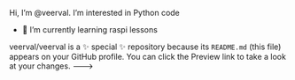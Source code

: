 Hi, I’m @veerval. I’m interested in Python code
- 🌱 I’m currently learning raspi lessons




veerval/veerval is a ✨ special ✨ repository because its `README.md` (this file) appears on your GitHub profile.
You can click the Preview link to take a look at your changes.
--->
